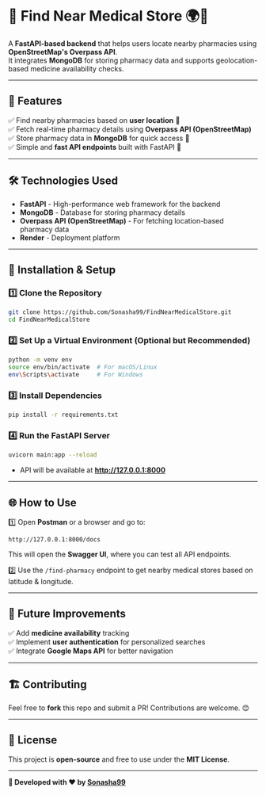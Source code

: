 
# 🏥 Find Near Medical Store 🌍💊  

A **FastAPI-based backend** that helps users locate nearby pharmacies using **OpenStreetMap's Overpass API**.  
It integrates **MongoDB** for storing pharmacy data and supports geolocation-based medicine availability checks.  

---

## 🚀 Features  
✅ Find nearby pharmacies based on **user location** 📍  
✅ Fetch real-time pharmacy details using **Overpass API (OpenStreetMap)**  
✅ Store pharmacy data in **MongoDB** for quick access 📂  
✅ Simple and **fast API endpoints** built with FastAPI 🚀  

---

## 🛠️ Technologies Used  
- **FastAPI** - High-performance web framework for the backend  
- **MongoDB** - Database for storing pharmacy details  
- **Overpass API (OpenStreetMap)** - For fetching location-based pharmacy data  
- **Render** - Deployment platform  

---

## 🔧 Installation & Setup  

### 1️⃣ **Clone the Repository**  
```bash
git clone https://github.com/Sonasha99/FindNearMedicalStore.git
cd FindNearMedicalStore
```

### 2️⃣ **Set Up a Virtual Environment (Optional but Recommended)**  
```bash
python -m venv env
source env/bin/activate  # For macOS/Linux
env\Scripts\activate     # For Windows
```

### 3️⃣ **Install Dependencies**  
```bash
pip install -r requirements.txt
```

### 4️⃣ **Run the FastAPI Server**  
```bash
uvicorn main:app --reload
```
- API will be available at **http://127.0.0.1:8000**  

---

## 🌐 How to Use  
1️⃣ Open **Postman** or a browser and go to:  
   ```
   http://127.0.0.1:8000/docs
   ```
   This will open the **Swagger UI**, where you can test all API endpoints.  

2️⃣ Use the `/find-pharmacy` endpoint to get nearby medical stores based on latitude & longitude.  

---

## 🎯 Future Improvements  
✅ Add **medicine availability** tracking  
✅ Implement **user authentication** for personalized searches  
✅ Integrate **Google Maps API** for better navigation  

---

## 🏗️ Contributing  
Feel free to **fork** this repo and submit a PR! Contributions are welcome. 😊  

---

## 📜 License  
This project is **open-source** and free to use under the **MIT License**.  

---

**🔗 Developed with ❤️ by [Sonasha99](https://github.com/Sonasha99)**  
```


